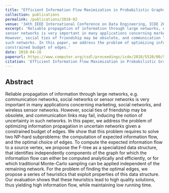 ```yaml
---
title: "Efficient Information Flow Maximization in Probabilistic Graphs (Extended Abstract)"
collection: publications
permalink: /publications/2018-02
venue: '34th IEEE International Conference on Data Engineering, ICDE 2018'
excerpt: 'Reliable propagation of information through large networks, e.g. communication networks, social networks or 
sensor networks is very important in many applications concerning marketing, social networks, and wireless sensor networks. 
However, social ties of friendship may be obsolete, and communication links may fail, inducing the notion of uncertainty in 
such networks. In this paper, we address the problem of optimizing information propagation in uncertain networks given a 
constrained budget of edges.'
date: 2018-04-16
paperurl: https://www.computer.org/csdl/proceedings/icde/2018/5520/00/552000b801-abs.html
citation: 'Efficient Information Flow Maximization in Probabilistic Graphs (Extended Abstract). ICDE 2018: 1801-1802<br/>'
---
```


## Abstract
Reliable propagation of information through large networks, e.g. communication networks, social networks or sensor
networks is very important in many applications concerning marketing, social networks, and wireless sensor networks. 
However, social ties of friendship may be obsolete, and communication links may fail, inducing the notion of uncertainty 
in such networks. In this paper, we address the problem of optimizing information propagation in uncertain networks given 
a constrained budget of edges. We show that this problem requires to solve two NP-hard subproblems: the computation of 
expected information flow, and the optimal choice of edges. To compute the expected information flow to a source vertex, 
we propose the F-tree as a specialized data structure, that identifies independently components of the graph for which 
the information flow can either be computed analytically and efficiently, or for which traditional Monte-Carlo sampling 
can be applied independent of the remaining network. For the problem of finding the optimal edges, we propose a series of 
heuristics that exploit properties of this data structure. Our evaluation shows that these heuristics lead to high quality 
solutions, thus yielding high information flow, while maintaining low running time.
